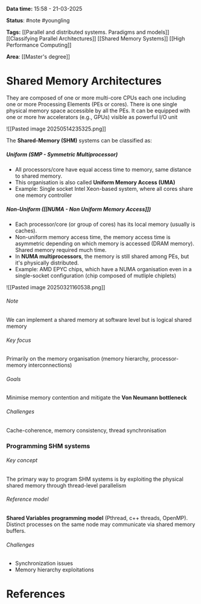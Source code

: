 **Data time:** 15:58 - 21-03-2025

**Status**: #note #youngling 

**Tags:** [[Parallel and distributed systems. Paradigms and models]] [[Classifying Parallel Architectures]] [[Shared Memory Systems]] [[High Performance Computing]]

**Area**: [[Master's degree]]
# Shared Memory Architectures
They are composed of one or more multi-core CPUs each one including one or more Processing Elements (PEs or cores). There is one single physical memory space accessible by all the PEs. It can be equipped with one or more hw accelerators (e.g., GPUs) visible as powerful I/O unit

![[Pasted image 20250514235325.png]]

The **Shared-Memory (SHM)** systems can be classified as:
##### Uniform (SMP - Symmetric Multiprocessor)
- All processors/core have equal access time to memory, same distance to shared memory.
- This organisation is also called **Uniform Memory Access (UMA)**
- Example: Single socket Intel Xeon-based system, where all cores share one memory controller
##### Non-Uniform ([[NUMA - Non Uniform Memory Access]])
- Each processor/core (or group of cores) has its local memory (usually is caches).
- Non-uniform memory access time, the memory access time is asymmetric depending on which memory is accessed (DRAM memory). Shared memory required much time.
- In **NUMA multiprocessors**, the memory is still shared among PEs, but it's physically distributed.
- Example: AMD EPYC chips, which have a NUMA organisation even in a single-socket configuration (chip composed of mutliple chiplets)

![[Pasted image 20250321160538.png]]
###### Note
We can implement a shared memory at software level but is logical shared memory
###### Key focus
Primarily on the memory organisation (memory hierarchy, processor-memory interconnections)
###### Goals
Minimise memory contention and mitigate the **Von Neumann bottleneck**
###### Challenges
Cache-coherence, memory consistency, thread synchronisation

### Programming SHM systems
###### Key concept
The primary way to program SHM systems is by exploiting the physical shared memory through thread-level parallelism
###### Reference model
**Shared Variables programming model** (Pthread, c++ threads, OpenMP). Distinct processes on the same node may communicate via shared memory buffers.
###### Challenges
- Synchronization issues
- Memory hierarchy exploitations
# References